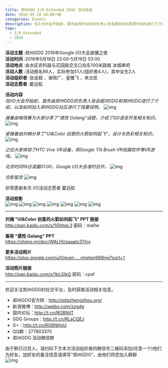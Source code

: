 ```yaml
---
title: 郑州GDG I/O Extended 2016 活动总结
date: 2016-05-19 18:00:00
categories: Events
description: 在I/O大会开始前，首先由郑州GDG的负责人张会超对GDG和郑州GDG进行了介绍，以及如何加入郑州GDG社区进行了简要说明。接着由喻恒春为大家分享了"感性 Golang"话题，介绍了GO语言开发相关知识。由刘楠分享了"UI&Color 创意的火箭如何起飞"，设计与色彩相关知识。之后大家体验了HTC Vive VR设备，和Google Tilt Brush VR绘画软件等VR游戏。北京时间19日凌晨01:00，Google I/O大会准时召开。
tags:
  - I/O Extended
  - 2016
---
```


**活动主题** :郑州GDG 2016年Google I/O大会直播之夜<br>
**活动时间** :2016年5月18日 22:00-5月19日 03:00<br>
**活动地点** :金水区农科路与花园路交叉口向东100米路南 冰城串吧<br>
**活动人数** :活动报名66人，实际参加51人(组织者4人)，其中女生2人<br>
**活动组织者** :张会超 、谢晓广、皇雅飞 、朱文凯<br>
**活动志愿者** :翟远航<br>

**活动内容** <br>
*在I/O大会开始前，首先由郑州GDG的负责人张会超对GDG和郑州GDG进行了介绍，以及如何加入郑州GDG社区进行了简要说明。*
![img](http://chinagdg.com/data/attachment/forum/201605/24/161747klq7yu733x7gnl6l.jpg)

*接着由喻恒春为大家分享了"感性 Golang"话题，介绍了GO语言开发相关知识。*
![img](http://chinagdg.com/data/attachment/forum/201605/24/162515d9xtto1ff09988bm.jpg)

*紧接着由刘楠分享了"UI&Color 创意的火箭如何起飞"，设计与色彩相关知识。*
![img](http://chinagdg.com/data/attachment/forum/201605/24/162543zttmc4t7wscwcw4m.jpg)

*之后大家体验了HTC Vive VR设备，和Google Tilt Brush VR绘画软件等VR游戏。*
![img](http://chinagdg.com/data/attachment/forum/201605/24/162659hhhd6afgpk40fduq.jpg)

*北京时间19日凌晨01:00，Google I/O大会准时召开。*
![img](http://chinagdg.com/data/attachment/forum/201605/24/162758bkgnii1yi1133nwi.jpg)

*合影留念*
![img](http://chinagdg.com/data/attachment/forum/201605/24/163543dmxpzvmhddizpxfc.jpg)

非常感谢本次 I/O活动志愿者 翟远航

**活动掠影** <br>
![img](http://chinagdg.com/data/attachment/forum/201605/24/1631307eyy4q7yg7d8830q.jpg)
![img](http://chinagdg.com/data/attachment/forum/201605/24/163137ho1810ad8m33aam3.jpg)
![img](http://chinagdg.com/data/attachment/forum/201605/24/163146as3mfjmk688vk86j.jpg)
![img](http://chinagdg.com/data/attachment/forum/201605/24/163248ilwtgoyy4xyvi0cl.jpg)
![img](http://chinagdg.com/data/attachment/forum/201605/24/163210focbgcb7toqf9of7.jpg)
![img](http://chinagdg.com/data/attachment/forum/201605/24/163222gabea452h25lzac2.jpg)
![img](http://chinagdg.com/data/attachment/forum/201605/24/1632392fef99txzvcynjxx.jpg)

------

**刘楠 "UI&Color 创意的火箭如何起飞" PPT 链接**<br>
<http://pan.baidu.com/s/1i5hheL3> 密码：ma0w

**春哥 "感性 Golang" PPT** <br>
<https://shimo.im/doc/WALHUsaaats3Thjy>

**更多活动照片**<br>
[https://plus.google.com/u/0/even ... nhphpr689njg?sort=1](https://plus.google.com/u/0/events/gallery/c2cinl8bjhg8ctanhphpr689njg?sort=1)

**活动照片链接**<br>
<http://pan.baidu.com/s/1bLGIkQ> 密码：cpaf

------

欢迎关注郑州GDG的社交平台，及时获取活动相关信息。

- 郑州GDG官方网：<http://gdgzhengzhou.org/>
- 新浪微博：<http://weibo.com/zzgdg>
- 国内论坛：<http://t.cn/RGBNilT>
- GDG Groups：<http://t.cn/RLaCQEJ>
- G+：<http://t.cn/RGBNHqU>
- QQ群：277803370
- 郑州GDG 活动微信群

由于群已过百人，请扫码下方本次活动组织者的微信号二维码添加(任意一个)他们为好友，加好友的备注信息请填写“郑州GDG”，由他们将您加入群聊<br>
 ![img](http://chinagdg.com/data/attachment/forum/201605/24/163653uautdct2u55uuu01.png)
